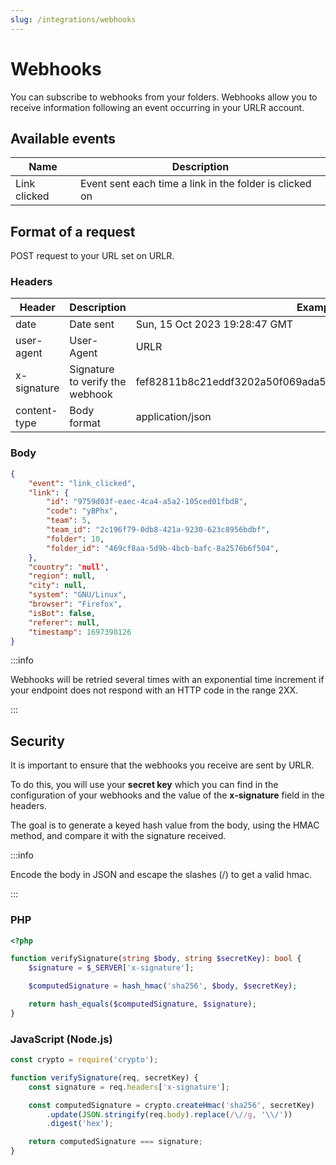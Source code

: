 ```yaml
---
slug: /integrations/webhooks
---
```


# Webhooks

You can subscribe to webhooks from your folders.
Webhooks allow you to receive information following an event occurring in your URLR account.

## Available events

| Name | Description |
|------|-------------|
| Link clicked | Event sent each time a link in the folder is clicked on |

## Format of a request

POST request to your URL set on URLR.

### Headers

| Header | Description | Example value |
|--------|-------------|---------------|
| date | Date sent | Sun, 15 Oct 2023 19:28:47 GMT |
| user-agent | User-Agent | URLR |
| x-signature | Signature to verify the webhook | fef82811b8c21eddf3202a50f069ada534bdb0263508b122d24a878d005dc26a |
| content-type | Body format | application/json |

### Body

```json
{
    "event": "link_clicked",
    "link": {
        "id": "9759d03f-eaec-4ca4-a5a2-105ced01fbd8",
        "code": "yBPhx",
        "team": 5,
        "team_id": "2c196f79-0db8-421a-9230-623c8956bdbf",
        "folder": 10,
        "folder_id": "469cf8aa-5d9b-4bcb-bafc-8a2576b6f504",
    },
    "country": 'null',
    "region": null,
    "city": null,
    "system": "GNU/Linux",
    "browser": "Firefox",
    "isBot": false,
    "referer": null,
    "timestamp": 1697398126
}
```

:::info

Webhooks will be retried several times with an exponential time increment if your endpoint does not respond with an HTTP code in the range 2XX.

:::

## Security

It is important to ensure that the webhooks you receive are sent by URLR.

To do this, you will use your **secret key** which you can find in the configuration of your webhooks and the value of the **x-signature** field in the headers.

The goal is to generate a keyed hash value from the body, using the HMAC method, and compare it with the signature received.

:::info

Encode the body in JSON and escape the slashes (/) to get a valid hmac.

:::

### PHP

```php
<?php

function verifySignature(string $body, string $secretKey): bool {
    $signature = $_SERVER['x-signature'];

    $computedSignature = hash_hmac('sha256', $body, $secretKey);

    return hash_equals($computedSignature, $signature);
}
```

### JavaScript (Node.js)

```js
const crypto = require('crypto');

function verifySignature(req, secretKey) {
    const signature = req.headers['x-signature'];

    const computedSignature = crypto.createHmac('sha256', secretKey)
        .update(JSON.stringify(req.body).replace(/\//g, '\\/'))
        .digest('hex');

    return computedSignature === signature;
}
```